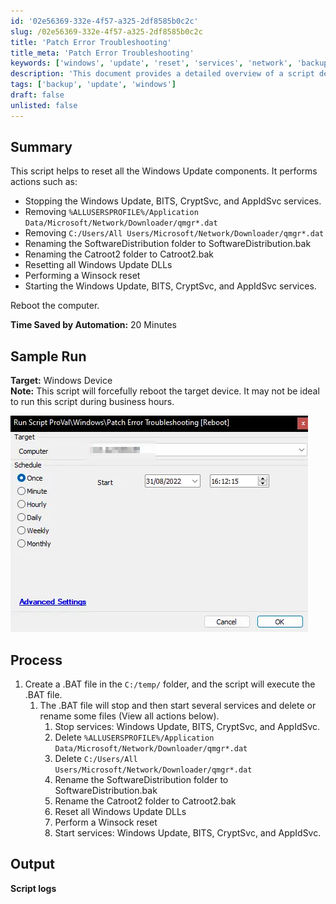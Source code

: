 ```yaml
---
id: '02e56369-332e-4f57-a325-2df8585b0c2c'
slug: /02e56369-332e-4f57-a325-2df8585b0c2c
title: 'Patch Error Troubleshooting'
title_meta: 'Patch Error Troubleshooting'
keywords: ['windows', 'update', 'reset', 'services', 'network', 'backup']
description: 'This document provides a detailed overview of a script designed to reset all Windows Update components. It includes steps to stop necessary services, delete specific files, rename critical folders, reset DLLs, and perform a Winsock reset. The script aims to streamline the update process and save time by automating these tasks.'
tags: ['backup', 'update', 'windows']
draft: false
unlisted: false
---
```


## Summary

This script helps to reset all the Windows Update components. It performs actions such as:

- Stopping the Windows Update, BITS, CryptSvc, and AppIdSvc services.
- Removing `%ALLUSERSPROFILE%/Application Data/Microsoft/Network/Downloader/qmgr*.dat`
- Removing `C:/Users/All Users/Microsoft/Network/Downloader/qmgr*.dat`
- Renaming the SoftwareDistribution folder to SoftwareDistribution.bak
- Renaming the Catroot2 folder to Catroot2.bak
- Resetting all Windows Update DLLs
- Performing a Winsock reset
- Starting the Windows Update, BITS, CryptSvc, and AppIdSvc services.

Reboot the computer.

**Time Saved by Automation:** 20 Minutes

## Sample Run

**Target:** Windows Device  
**Note:** This script will forcefully reboot the target device. It may not be ideal to run this script during business hours.

![Sample Run](../../../static/img/docs/02e56369-332e-4f57-a325-2df8585b0c2c/image_1.webp)

## Process

1. Create a .BAT file in the `C:/temp/` folder, and the script will execute the .BAT file.
   1. The .BAT file will stop and then start several services and delete or rename some files (View all actions below).
      1. Stop services: Windows Update, BITS, CryptSvc, and AppIdSvc.
      2. Delete `%ALLUSERSPROFILE%/Application Data/Microsoft/Network/Downloader/qmgr*.dat`
      3. Delete `C:/Users/All Users/Microsoft/Network/Downloader/qmgr*.dat`
      4. Rename the SoftwareDistribution folder to SoftwareDistribution.bak
      5. Rename the Catroot2 folder to Catroot2.bak
      6. Reset all Windows Update DLLs
      7. Perform a Winsock reset
      8. Start services: Windows Update, BITS, CryptSvc, and AppIdSvc.

## Output

**Script logs**